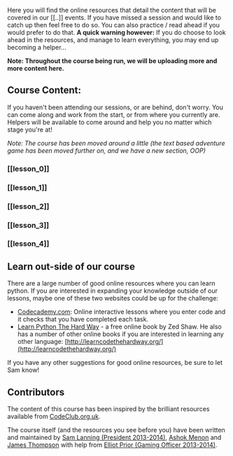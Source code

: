Here you will find the online resources that detail the content that will be
covered in our [[..]] events. If you have missed a session and would like to
catch up then feel free to do so. You can also practice / read ahead if you
would prefer to do that. **A quick warning however:** If you do choose to look
ahead in the resources, and manage to learn everything, you may end up becoming
a helper...

**Note: Throughout the course being run, we will be uploading more and more content
here.**

## Course Content:

If you haven't been attending our sessions, or are behind, don't worry. You can
come along and work from the start, or from where you currently are. Helpers
will be available to come around and help you no matter which stage you're at!

*Note: The course has been moved around a little (the text based adventure game
has been moved further on, and we have a new section, OOP)*

### [[lesson_0]]

### [[lesson_1]]

### [[lesson_2]]

### [[lesson_3]]

### [[lesson_4]]

<!--### [[lesson_5]]-->

<!--## Content that is yet to be covered:-->

## Learn out-side of our course

There are a large number of good online resources where you can learn python.
If you are interested in expanding your knowledge outside of our lessons, maybe
one of these two websites could be up for the challenge:

* [Codecademy.com](http://www.codecademy.com/tracks/python): Online interactive
  lessons where you enter code and it checks that you have completed each task.
* [Learn Python The Hard Way](http://learnpythonthehardway.org/book/) - a free
  online book by Zed Shaw. He also has a number of other online books if you
  are interested in learning any other language:
  [http://learncodethehardway.org/](http://learncodethehardway.org/)

If you have any other suggestions for good online resources, be sure to let Sam
know!

## Contributors

The content of this course has been inspired by the brilliant resources
available from [CodeClub.org.uk](https://www.codeclub.org.uk/about).

The course itself (and the resources you see before you) have been written and
maintained by [Sam Lanning (President 2013-2014)](http://samlanning.com),
[Ashok Menon](https://github.com/asQuirreL) and
[James Thompson](https://github.com/JamesHub) with help from
[Elliot Prior (Gaming Officer 2013-2014)](http://quogu.com).
